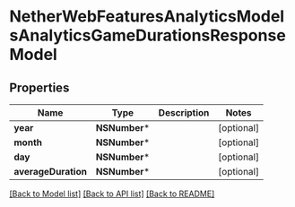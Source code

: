 # NetherWebFeaturesAnalyticsModelsAnalyticsGameDurationsResponseModel

## Properties
Name | Type | Description | Notes
------------ | ------------- | ------------- | -------------
**year** | **NSNumber*** |  | [optional] 
**month** | **NSNumber*** |  | [optional] 
**day** | **NSNumber*** |  | [optional] 
**averageDuration** | **NSNumber*** |  | [optional] 

[[Back to Model list]](../README.md#documentation-for-models) [[Back to API list]](../README.md#documentation-for-api-endpoints) [[Back to README]](../README.md)


